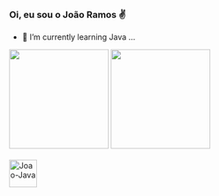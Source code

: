 ### Oi, eu sou o João Ramos ✌️

- 🌱 I’m currently learning Java ...

<div>
  <img height="180em" src="https://github-readme-stats.vercel.app/api?username=joaoramos09&theme=holi&show_icons=true)](https://github.com/joaoramos09/github-readme-stats"/>
  <img height="180em" src="https://github-readme-stats.vercel.app/api/top-langs/?username=joaoramos09&layout-donut-chart&theme=holi"/>
</div>
<br>
<div>
  <img aling="center" alt="Joao-Java" height="50" widht="50" src="https://cdn.jsdelivr.net/gh/devicons/devicon/icons/java/java-original-wordmark.svg" />
</div>


